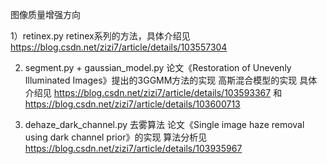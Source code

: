 图像质量增强方向

1）retinex.py
retinex系列的方法，具体介绍见 https://blog.csdn.net/zizi7/article/details/103557304

2) segment.py + gaussian_model.py
论文《Restoration of Unevenly Illuminated Images》提出的3GGMM方法的实现
高斯混合模型的实现
具体介绍见 https://blog.csdn.net/zizi7/article/details/103593367
和 https://blog.csdn.net/zizi7/article/details/103600713

3) dehaze_dark_channel.py
去雾算法
论文《Single image haze removal using dark channel prior》的实现
算法分析见 https://blog.csdn.net/zizi7/article/details/103935967

